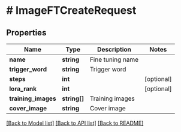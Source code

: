 # # ImageFTCreateRequest

## Properties

Name | Type | Description | Notes
------------ | ------------- | ------------- | -------------
**name** | **string** | Fine tuning name |
**trigger_word** | **string** | Trigger word |
**steps** | **int** |  | [optional]
**lora_rank** | **int** |  | [optional]
**training_images** | **string[]** | Training images |
**cover_image** | **string** | Cover image |

[[Back to Model list]](../../README.md#models) [[Back to API list]](../../README.md#endpoints) [[Back to README]](../../README.md)
